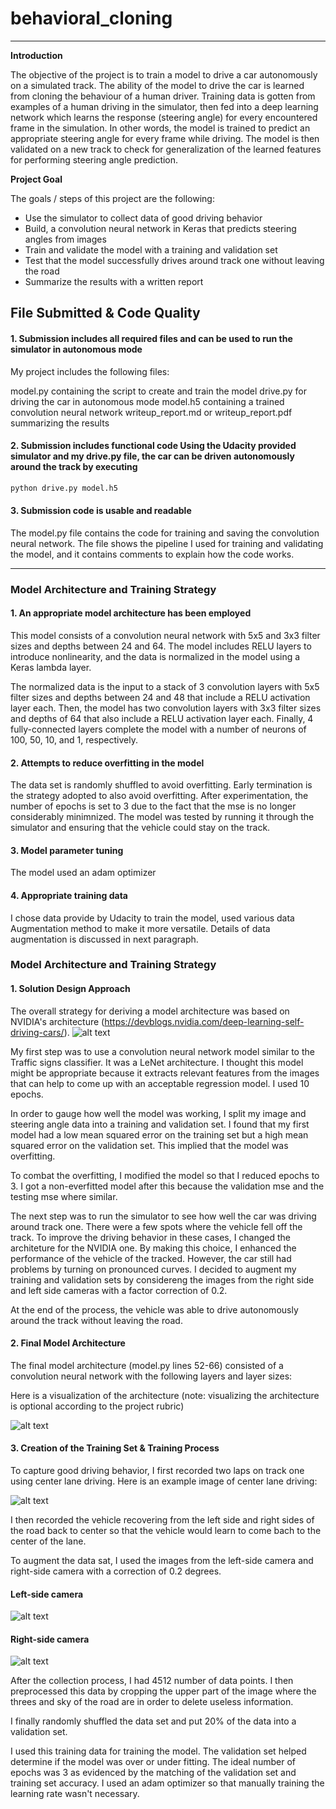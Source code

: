 # **behavioral_cloning** 

---

**Introduction**

The objective of the project is to train a model to drive a car autonomously on a simulated track. The ability of the model to drive the car is learned from cloning the behaviour of a human driver. Training data is gotten from examples of a human driving in the simulator, then fed into a deep learning network which learns the response (steering angle) for every encountered frame in the simulation. In other words, the model is trained to predict an appropriate steering angle for every frame while driving. The model is then validated on a new track to check for generalization of the learned features for performing steering angle prediction.

**Project Goal**

The goals / steps of this project are the following:
* Use the simulator to collect data of good driving behavior
* Build, a convolution neural network in Keras that predicts steering angles from images
* Train and validate the model with a training and validation set
* Test that the model successfully drives around track one without leaving the road
* Summarize the results with a written report

## File Submitted & Code Quality

#### 1. Submission includes all required files and can be used to run the simulator in autonomous mode

My project includes the following files:

model.py containing the script to create and train the model
drive.py for driving the car in autonomous mode
model.h5 containing a trained convolution neural network
writeup_report.md or writeup_report.pdf summarizing the results

#### 2. Submission includes functional code Using the Udacity provided simulator and my drive.py file, the car can be driven autonomously around the track by executing
```sh
python drive.py model.h5
```
#### 3. Submission code is usable and readable

The model.py file contains the code for training and saving the convolution neural network. The file shows the pipeline I used for training and validating the model, and it contains comments to explain how the code works.




[//]: # (Image References)

[image1]: ./images/cnn.png "Model Visualization"
[image2]: ./images/center.jpg "center"
[image3]: ./images/right.jpg "Recovery Image"
[image4]: ./images/left.jpg "Recovery Image"
[image5]: ./images/architecture.png "Recovery Image"


---

### Model Architecture and Training Strategy

#### 1. An appropriate model architecture has been employed

This model consists of a convolution neural network with 5x5 and 3x3 filter sizes and depths between 24 and 64. The model includes RELU layers to introduce nonlinearity, and the data is normalized in the model using a Keras lambda layer. 

The normalized data is the input to a stack of 3 convolution layers with 5x5 filter sizes and depths between 24 and 48 that include a RELU activation layer each. Then, the model has two convolution layers with 3x3 filter sizes and depths of 64 that also include a RELU activation layer each. Finally, 4 fully-connected layers complete the model with a number of neurons of 100, 50, 10, and 1, respectively.

#### 2. Attempts to reduce overfitting in the model

The data set is randomly shuffled to avoid overfitting. Early termination is the strategy adopted to also avoid overfitting. After experimentation, the number of epochs is set to 3 due to the fact that the mse is no longer considerably minimnized. The model was tested by running it through the simulator and ensuring that the vehicle could stay on the track.

#### 3. Model parameter tuning

The model used an adam optimizer

#### 4. Appropriate training data

I chose data provide by Udacity to train the model, used various data Augmentation method to make it more versatile. Details of data augmentation is discussed in next paragraph.

### Model Architecture and Training Strategy

#### 1. Solution Design Approach

The overall strategy for deriving a model architecture was based on NVIDIA's architecture (https://devblogs.nvidia.com/deep-learning-self-driving-cars/).
![alt text][image1]

My first step was to use a convolution neural network model similar to the Traffic signs classifier. It was a LeNet architecture. I thought this model might be appropriate because it extracts relevant features from the images that can help to come up with an acceptable regression model. I used 10 epochs.

In order to gauge how well the model was working, I split my image and steering angle data into a training and validation set. I found that my first model had a low mean squared error on the training set but a high mean squared error on the validation set. This implied that the model was overfitting. 

To combat the overfitting, I modified the model so that I reduced epochs to 3. I got a non-everfitted model after this because the validation mse and the testing mse where similar.

The next step was to run the simulator to see how well the car was driving around track one. There were a few spots where the vehicle fell off the track. To improve the driving behavior in these cases, I changed the architeture for the NVIDIA one. By making this choice, I enhanced the performance of the vehicle of the tracked. However, the car still had problems by turning on pronounced curves. I decided to augment my training and validation sets by considereng the images from the right side and left side cameras with a factor correction of 0.2. 

At the end of the process, the vehicle was able to drive autonomously around the track without leaving the road.

#### 2. Final Model Architecture

The final model architecture (model.py lines 52-66) consisted of a convolution neural network with the following layers and layer sizes:

Here is a visualization of the architecture (note: visualizing the architecture is optional according to the project rubric)

![alt text][image5]

#### 3. Creation of the Training Set & Training Process

To capture good driving behavior, I first recorded two laps on track one using center lane driving. Here is an example image of center lane driving:

![alt text][image2]

I then recorded the vehicle recovering from the left side and right sides of the road back to center so that the vehicle would learn to come bach to the center of the lane.




To augment the data sat, I used the images from the left-side camera and right-side camera with a correction of 0.2 degrees.

#### Left-side camera
![alt text][image4]
#### Right-side camera
![alt text][image3]


After the collection process, I had 4512 number of data points. I then preprocessed this data by cropping the upper part of the image where the threes and sky of the road are in order to delete useless information. 

I finally randomly shuffled the data set and put 20% of the data into a validation set. 

I used this training data for training the model. The validation set helped determine if the model was over or under fitting. The ideal number of epochs was 3 as evidenced by the matching of the validation set and training set accuracy. I used an adam optimizer so that manually training the learning rate wasn't necessary.
